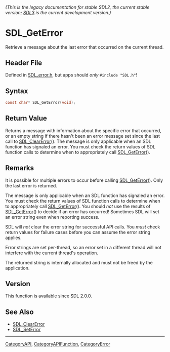 ###### (This is the legacy documentation for stable SDL2, the current stable version; [SDL3](https://wiki.libsdl.org/SDL3/) is the current development version.)
# SDL_GetError

Retrieve a message about the last error that occurred on the current thread.

## Header File

Defined in [SDL_error.h](https://github.com/libsdl-org/SDL/blob/SDL2/include/SDL_error.h), but apps should _only_ `#include "SDL.h"`!

## Syntax

```c
const char* SDL_GetError(void);

```

## Return Value

Returns a message with information about the specific error that occurred,
or an empty string if there hasn't been an error message set since the last
call to [SDL_ClearError](SDL_ClearError)(). The message is only applicable
when an SDL function has signaled an error. You must check the return
values of SDL function calls to determine when to appropriately call
[SDL_GetError](SDL_GetError)().

## Remarks

It is possible for multiple errors to occur before calling
[SDL_GetError](SDL_GetError)(). Only the last error is returned.

The message is only applicable when an SDL function has signaled an error.
You must check the return values of SDL function calls to determine when to
appropriately call [SDL_GetError](SDL_GetError)(). You should *not* use the
results of [SDL_GetError](SDL_GetError)() to decide if an error has
occurred! Sometimes SDL will set an error string even when reporting
success.

SDL will *not* clear the error string for successful API calls. You *must*
check return values for failure cases before you can assume the error
string applies.

Error strings are set per-thread, so an error set in a different thread
will not interfere with the current thread's operation.

The returned string is internally allocated and must not be freed by the
application.

## Version

This function is available since SDL 2.0.0.

## See Also

* [SDL_ClearError](SDL_ClearError)
* [SDL_SetError](SDL_SetError)

----
[CategoryAPI](CategoryAPI), [CategoryAPIFunction](CategoryAPIFunction), [CategoryError](CategoryError)


